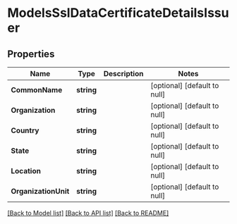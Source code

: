 # ModelsSslDataCertificateDetailsIssuer

## Properties
Name | Type | Description | Notes
------------ | ------------- | ------------- | -------------
**CommonName** | **string** |  | [optional] [default to null]
**Organization** | **string** |  | [optional] [default to null]
**Country** | **string** |  | [optional] [default to null]
**State** | **string** |  | [optional] [default to null]
**Location** | **string** |  | [optional] [default to null]
**OrganizationUnit** | **string** |  | [optional] [default to null]

[[Back to Model list]](../README.md#documentation-for-models) [[Back to API list]](../README.md#documentation-for-api-endpoints) [[Back to README]](../README.md)


